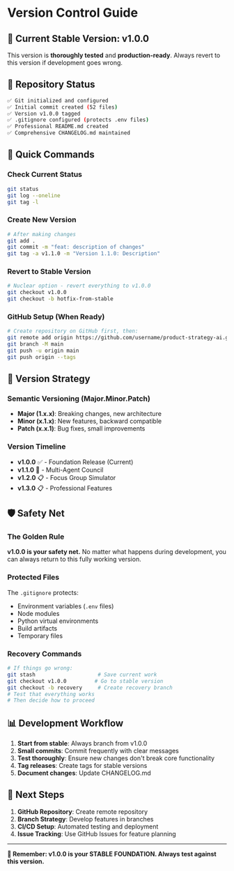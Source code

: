 # Version Control Guide

## 🔖 **Current Stable Version: v1.0.0**

This version is **thoroughly tested** and **production-ready**. Always revert to this version if development goes wrong.

## 📁 **Repository Status**

```bash
✅ Git initialized and configured
✅ Initial commit created (52 files)
✅ Version v1.0.0 tagged
✅ .gitignore configured (protects .env files)
✅ Professional README.md created
✅ Comprehensive CHANGELOG.md maintained
```

## 🚀 **Quick Commands**

### Check Current Status
```bash
git status
git log --oneline
git tag -l
```

### Create New Version
```bash
# After making changes
git add .
git commit -m "feat: description of changes"
git tag -a v1.1.0 -m "Version 1.1.0: Description"
```

### Revert to Stable Version
```bash
# Nuclear option - revert everything to v1.0.0
git checkout v1.0.0
git checkout -b hotfix-from-stable
```

### GitHub Setup (When Ready)
```bash
# Create repository on GitHub first, then:
git remote add origin https://github.com/username/product-strategy-ai.git
git branch -M main
git push -u origin main
git push origin --tags
```

## 🔄 **Version Strategy**

### Semantic Versioning (Major.Minor.Patch)
- **Major (1.x.x)**: Breaking changes, new architecture
- **Minor (x.1.x)**: New features, backward compatible
- **Patch (x.x.1)**: Bug fixes, small improvements

### Version Timeline
- **v1.0.0** ✅ - Foundation Release (Current)
- **v1.1.0** 🚧 - Multi-Agent Council 
- **v1.2.0** 📋 - Focus Group Simulator
- **v1.3.0** 📋 - Professional Features

## 🛡️ **Safety Net**

### The Golden Rule
**v1.0.0 is your safety net.** No matter what happens during development, you can always return to this fully working version.

### Protected Files
The `.gitignore` protects:
- Environment variables (`.env` files)
- Node modules
- Python virtual environments
- Build artifacts
- Temporary files

### Recovery Commands
```bash
# If things go wrong:
git stash                    # Save current work
git checkout v1.0.0         # Go to stable version
git checkout -b recovery     # Create recovery branch
# Test that everything works
# Then decide how to proceed
```

## 📊 **Development Workflow**

1. **Start from stable**: Always branch from v1.0.0
2. **Small commits**: Commit frequently with clear messages
3. **Test thoroughly**: Ensure new changes don't break core functionality
4. **Tag releases**: Create tags for stable versions
5. **Document changes**: Update CHANGELOG.md

## 🎯 **Next Steps**

1. **GitHub Repository**: Create remote repository
2. **Branch Strategy**: Develop features in branches
3. **CI/CD Setup**: Automated testing and deployment
4. **Issue Tracking**: Use GitHub Issues for feature planning

---

**🔖 Remember: v1.0.0 is your STABLE FOUNDATION. Always test against this version.** 